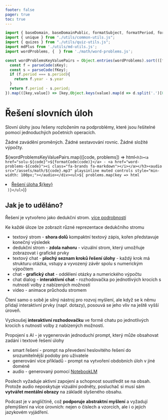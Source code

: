 ```yaml
---
footer: false
pager: true
toc: true
---
```


```js
import { baseDomain, baseDomainPublic, formatSubject, formatPeriod, formatCode, parseCode, formatShortCode} from './utils/quiz-string-utils.js';
import { unique } from "./utils/common-utils.js";
import { quizes } from "./utils/quiz-utils.js";
import mdPlus from './utils/md-utils.js';
import wordProblems, {  } from './math/word-problems.js';

const wordProblemsKeyValuePairs = Object.entries(wordProblems).sort(([fKey],[sKey]) => {
  const f = parseCode(sKey);
  const s = parseCode(fKey);
  if (f.period === s.period){
    return f.year - s.year
  }
  return f.period - s.period;
}).map(([key,value]) => [key,Object.keys(value).map(d => d.split('.')[0]).filter(unique).sort((f,s) => f - s)]);
```

# Řešení slovních úloh

Slovní úlohy jsou řešeny rozložením na podproblémy, které jsou řešitelné pomocí jednoduchých početních operacích.

<div class="tip" label="Řešení pouze logickou úvahou">
  Žádné zavádění proměných. Žádné sestavování rovnic. Žádné složité výpočty.
</div>


${wordProblemsKeyValuePairs.map(([code, problems]) => html`<h3><a href="solu-${code}">${formatCode(code)}</a> - <a href="word-problems-${code}"><i class="fa-brands fa-markdown"></i></a></h3><audio src="/assets/math/${code}.mp3" playsinline muted controls style="min-width: 100px;"></audio></div><ul>${
  problems.map(key => html`<li><a href="./word-problem-${code}-n-${key}">Řešení úloha ${key}</a></li>`
)}</ul>`)}


## Jak je to uděláno?

Řešení je vytvořeno jako dedukční strom. [více podrobností](/math-deduction)

Ke každé úloze lze zobrazit různé reprezentace dedukčního stromu
- textový strom - **shora dolů** kompaktní textový zápis, kořen představuje konečný výsledek
- dedukční strom - **zdola nahoru** - vizuální strom, který umožňuje zobrazovat i grafické prvky
- textový chat - **plochý seznam kroků řešení úlohy** - každý krok má strukturu otázka, vstupy a vyvozený závěr spolu s numerickým výpočtem
- chat - **grafický chat** - oddělení otázky a numerického výpočtu
- chat dialog - **interaktivní chat** - rozhodovačka po jednotlivých krocích s nutností volby z nabízených možností
- video - animace průchodu stromem

<div class="tip" label="Rozhodovačka">  
  Čtení samo o sobě je silný nástroj pro rozvoj myšlení, ale když se k němu přidají interaktivní prvky (např. dotazy), posouvá se jeho vliv na ještě vyšší úroveň.

  Vyzkoušej <b>interaktivní rozhodovačku</b> ve formě chatu po jednotlivých krocích s nutností volby z nabízených možností.
</div>

Propojení s AI - je vygenerován jednoduchí prompt, který může obsahovat zadání i textové řešení úlohy
- smart řešení - prompt na převedení heslovitého řešení do srozumitelnější podoby pro uživatele
- generování více příkladů - prompt na vytvoření obdobních úloh v jiné doméně
- audio - generovaný pomocí <a href="https://notebooklm.google.com/"><i class="fa-brands fa-google"></i> NotebookLM</a>

<div class="tip" label="Poslechni si podcast">
  Poslech vyžaduje aktivní zapojení a schopnost soustředit se na obsah. Protože audio neposkytuje vizuální podněty, posluchač si musí sám <b>vytvářet mentální obrazy</b> na základě slyšeného obsahu.
  
  Podcast je v angličtině, což <b>podporuje abstraktní myšlení</b> a vyžadují přemýšlení na více úrovních: nejen o číslech a vzorcích, ale i o jejich jazykovém vyjádření.
</div>


